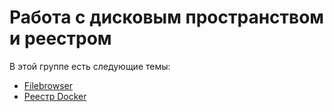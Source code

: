 # Работа с дисковым пространством и реестром

В этой группе есть следующие темы:

* [Filebrowser](filebrowser.md)
* [Реестр Docker](docker-registry.md)

